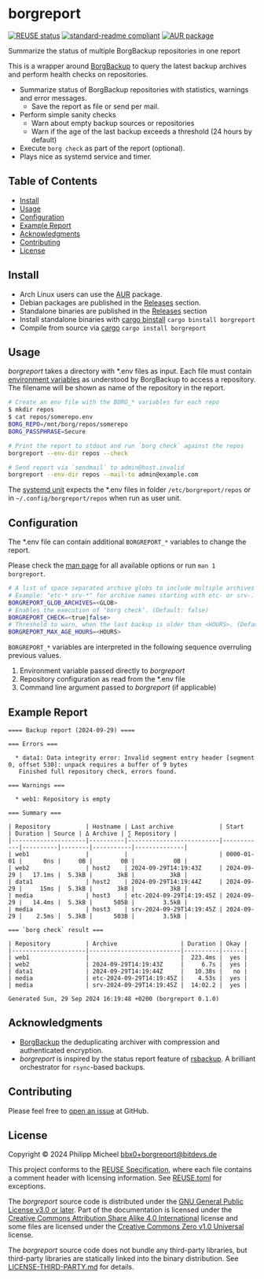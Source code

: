 <!-- SPDX-FileCopyrightText: 2024 Philipp Micheel <bbx0+borgreport@bitdevs.de> -->
<!-- SPDX-License-Identifier: GPL-3.0-or-later -->

# borgreport <!-- omit from toc -->

[![REUSE status](https://api.reuse.software/badge/github.com/bbx0/borgreport)](https://api.reuse.software/info/github.com/bbx0/borgreport)
[![standard-readme compliant](https://img.shields.io/badge/readme%20style-standard-brightgreen.svg)](https://github.com/RichardLitt/standard-readme)
[![AUR package](https://repology.org/badge/version-for-repo/aur/borgreport.svg)](https://aur.archlinux.org/packages/borgreport)

Summarize the status of multiple BorgBackup repositories in one report

This is a wrapper around [BorgBackup](https://borgbackup.readthedocs.io/en/stable/) to query the latest backup archives and perform health checks on repositories.

- Summarize status of BorgBackup repositories with statistics, warnings and error messages.
  - Save the report as file or send per mail.
- Perform simple sanity checks
  - Warn about empty backup sources or repositories
  - Warn if the age of the last backup exceeds a threshold (24 hours by default)
- Execute `borg check` as part of the report (optional).
- Plays nice as systemd service and timer.

## Table of Contents <!-- omit from toc -->

- [Install](#install)
- [Usage](#usage)
- [Configuration](#configuration)
- [Example Report](#example-report)
- [Acknowledgments](#acknowledgments)
- [Contributing](#contributing)
- [License](#license)

## Install

- Arch Linux users can use the [AUR](https://aur.archlinux.org/packages/borgreport) package.
- Debian packages are published in the [Releases](https://github.com/bbx0/borgreport/releases) section.
- Standalone binaries are published in the [Releases](https://github.com/bbx0/borgreport/releases) section
- Install standalone binaries with [cargo binstall](https://github.com/cargo-bins/cargo-binstall) `cargo binstall borgreport`
- Compile from source via [cargo](https://doc.rust-lang.org/cargo/) `cargo install borgreport`

## Usage

*borgreport* takes a directory with \*.env files as input. Each file must contain [environment variables](https://borgbackup.readthedocs.io/en/stable/usage/general.html#environment-variables) as understood by BorgBackup to access a repository. The filename will be shown as name of the repository in the report.

```bash
# Create an env file with the BORG_* variables for each repo
$ mkdir repos
$ cat repos/somerepo.env
BORG_REPO=/mnt/borg/repos/somerepo
BORG_PASSPHRASE=Secure

# Print the report to stdout and run `borg check` against the repos
borgreport --env-dir repos --check

# Send report via `sendmail` to admin@host.invalid
borgreport --env-dir repos --mail-to admin@example.com
```

The [systemd unit](assets/systemd/) expects the *.env files in folder `/etc/borgreport/repos` or in `~/.config/borgreport/repos` when run as user unit.

## Configuration

The \*.env file can contain additional `BORGREPORT_*` variables to change the report.

Please check the [man page](https://html-preview.github.io/?url=https://github.com/bbx0/borgreport/blob/main/assets/man/borgreport.html) for all available options or run `man 1 borgreport`.

```bash
# A list of space separated archive globs to include multiple archives per repository. (Default: "")
# Example: "etc-* srv-*" for archive names starting with etc- or srv-.
BORGREPORT_GLOB_ARCHIVES=<GLOB>
# Enables the execution of ‘borg check‘. (Default: false)
BORGREPORT_CHECK=<true|false>
# Threshold to warn, when the last backup is older than <HOURS>. (Default: 24)
BORGREPORT_MAX_AGE_HOURS=<HOURS>
```

`BORGREPORT_*` variables are interpreted in the following sequence overruling previous values.

1) Environment variable passed directly to *borgreport*
1) Repository configuration as read from the \*.env file
1) Command line argument passed to *borgreport* (if applicable)

## Example Report

```text
==== Backup report (2024-09-29) ====

=== Errors ===

  * data1: Data integrity error: Invalid segment entry header [segment 0, offset 530]: unpack requires a buffer of 9 bytes
   Finished full repository check, errors found.

=== Warnings ===

  * web1: Repository is empty

=== Summary ===

| Repository          | Hostname | Last archive             | Start      | Duration | Source | Δ Archive | ∑ Repository |
|---------------------|----------|--------------------------|------------|----------|--------|-----------|--------------|
| web1                |          |                          | 0000-01-01 |      0ns |     0B |        0B |           0B |
| web2                | host2    | 2024-09-29T14:19:43Z     | 2024-09-29 |   17.1ms |  5.3kB |       3kB |          3kB |
| data1               | host2    | 2024-09-29T14:19:44Z     | 2024-09-29 |     15ms |  5.3kB |       3kB |          3kB |
| media               | host3    | etc-2024-09-29T14:19:45Z | 2024-09-29 |   14.4ms |  5.3kB |      505B |        3.5kB |
| media               | host3    | srv-2024-09-29T14:19:45Z | 2024-09-29 |    2.5ms |  5.3kB |      503B |        3.5kB |

=== `borg check` result ===

| Repository          | Archive                  | Duration | Okay |
|---------------------|--------------------------|----------|------|
| web1                |                          |  223.4ms |  yes |
| web2                | 2024-09-29T14:19:43Z     |     6.7s |  yes |
| data1               | 2024-09-29T14:19:44Z     |   10.38s |   no |
| media               | etc-2024-09-29T14:19:45Z |    4.53s |  yes |
| media               | srv-2024-09-29T14:19:45Z |  14:02.2 |  yes |

Generated Sun, 29 Sep 2024 16:19:48 +0200 (borgreport 0.1.0)
```

## Acknowledgments

- [BorgBackup](https://github.com/borgbackup/borg) the deduplicating archiver with compression and authenticated encryption.
- *borgreport* is inspired by the status report feature of [rsbackup](https://github.com/ewxrjk/rsbackup). A brilliant orchestrator for `rsync`-based backups.

## Contributing

Please feel free to [open an issue](https://github.com/bbx0/borgreport/issues/new) at GitHub.

## License

Copyright © 2024 Philipp Micheel <bbx0+borgreport@bitdevs.de>

This project conforms to the [REUSE Specification](https://reuse.software/spec/), where each file contains a comment header with licensing information. See [REUSE.toml](REUSE.toml) for exceptions.

The *borgreport* source code is distributed under the [GNU General Public License v3.0 or later](LICENSES/GPL-3.0-or-later.txt). Part of the documentation is licensed under the [Creative Commons Attribution Share Alike 4.0 International](LICENSES/CC-BY-SA-4.0.txt) license and some files are licensed under the [Creative Commons Zero v1.0 Universal](LICENSES/CC0-1.0.txt) license.

The *borgreport* source code does not bundle any third-party libraries, but third-party libraries are statically linked into the binary distribution. See [LICENSE-THIRD-PARTY.md](LICENSE-THIRD-PARTY.md) for details.
